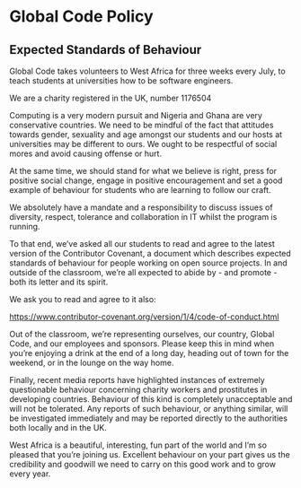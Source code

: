 # Global Code Policy

## Expected Standards of Behaviour

Global Code takes volunteers to West Africa for three weeks every July, to teach students at universities how to be software engineers.

We are a charity registered in the UK, number 1176504

Computing is a very modern pursuit and Nigeria and Ghana are very conservative countries. We need to be mindful of the fact that attitudes towards gender, sexuality and age amongst our students and our hosts at universities may be different to ours. We ought to be respectful of social mores and avoid causing offense or hurt.

At the same time, we should stand for what we believe is right, press for positive social change, engage in positive encouragement and set a good example of behaviour for students who are learning to follow our craft.

We absolutely have a mandate and a responsibility to discuss issues of diversity, respect, tolerance and collaboration in IT whilst the program is running.

To that end, we’ve asked all our students to read and agree to the latest version of the Contributor Covenant, a document which describes expected standards of behaviour for people working on open source projects. In and outside of the classroom, we’re all expected to abide by - and promote - both its letter and its spirit.

We ask you to read and agree to it also:

  https://www.contributor-covenant.org/version/1/4/code-of-conduct.html

Out of the classroom, we’re representing ourselves, our country, Global Code, and our employees and sponsors. Please keep this in mind when you’re enjoying a drink at the end of a long day, heading out of town for the weekend, or in the lounge on the way home.

Finally, recent media reports have highlighted instances of extremely questionable behaviour concerning charity workers and prostitutes in developing countries. Behaviour of this kind is completely unacceptable and will not be tolerated. Any reports of such behaviour, or anything similar, will be investigated immediately and may be reported directly to the authorities both locally and in the UK.

West Africa is a beautiful, interesting, fun part of the world and I’m so pleased that you’re joining us. Excellent behaviour on your part gives us the credibility and goodwill we need to carry on this good work and to grow every year.
